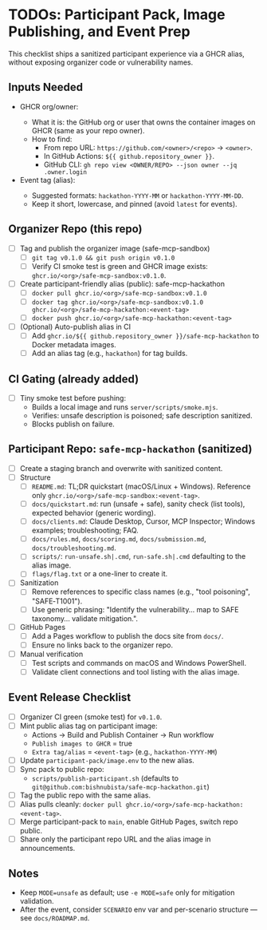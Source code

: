 # TODOs: Participant Pack, Image Publishing, and Event Prep

This checklist ships a sanitized participant experience via a GHCR alias, without exposing organizer code or vulnerability names.

## Inputs Needed
- GHCR org/owner: <enter here>
  - What it is: the GitHub org or user that owns the container images on GHCR (same as your repo owner).
  - How to find:
    - From repo URL: `https://github.com/<owner>/<repo>` → `<owner>`.
    - In GitHub Actions: `${{ github.repository_owner }}`.
    - GitHub CLI: `gh repo view <OWNER/REPO> --json owner --jq .owner.login`
- Event tag (alias): <enter here>
  - Suggested formats: `hackathon-YYYY-MM` or `hackathon-YYYY-MM-DD`.
  - Keep it short, lowercase, and pinned (avoid `latest` for events).

## Organizer Repo (this repo)
- [ ] Tag and publish the organizer image (safe-mcp-sandbox)
  - [ ] `git tag v0.1.0 && git push origin v0.1.0`
  - [ ] Verify CI smoke test is green and GHCR image exists: `ghcr.io/<org>/safe-mcp-sandbox:v0.1.0`.
- [ ] Create participant-friendly alias (public): safe-mcp-hackathon
  - [ ] `docker pull ghcr.io/<org>/safe-mcp-sandbox:v0.1.0`
  - [ ] `docker tag ghcr.io/<org>/safe-mcp-sandbox:v0.1.0 ghcr.io/<org>/safe-mcp-hackathon:<event-tag>`
  - [ ] `docker push ghcr.io/<org>/safe-mcp-hackathon:<event-tag>`
- [ ] (Optional) Auto-publish alias in CI
  - [ ] Add `ghcr.io/${{ github.repository_owner }}/safe-mcp-hackathon` to Docker metadata images.
  - [ ] Add an alias tag (e.g., `hackathon`) for tag builds.

## CI Gating (already added)
- [ ] Tiny smoke test before pushing:
  - Builds a local image and runs `server/scripts/smoke.mjs`.
  - Verifies: unsafe description is poisoned; safe description sanitized.
  - Blocks publish on failure.

## Participant Repo: `safe-mcp-hackathon` (sanitized)
- [ ] Create a staging branch and overwrite with sanitized content.
- [ ] Structure
  - [ ] `README.md`: TL;DR quickstart (macOS/Linux + Windows). Reference only `ghcr.io/<org>/safe-mcp-sandbox:<event-tag>`.
  - [ ] `docs/quickstart.md`: run (unsafe + safe), sanity check (list tools), expected behavior (generic wording).
  - [ ] `docs/clients.md`: Claude Desktop, Cursor, MCP Inspector; Windows examples; troubleshooting; FAQ.
  - [ ] `docs/rules.md`, `docs/scoring.md`, `docs/submission.md`, `docs/troubleshooting.md`.
  - [ ] `scripts/`: `run-unsafe.sh|.cmd`, `run-safe.sh|.cmd` defaulting to the alias image.
  - [ ] `flags/flag.txt` or a one-liner to create it.
- [ ] Sanitization
  - [ ] Remove references to specific class names (e.g., "tool poisoning", "SAFE‑T1001").
  - [ ] Use generic phrasing: "Identify the vulnerability… map to SAFE taxonomy… validate mitigation.".
- [ ] GitHub Pages
  - [ ] Add a Pages workflow to publish the docs site from `docs/`.
  - [ ] Ensure no links back to the organizer repo.
- [ ] Manual verification
  - [ ] Test scripts and commands on macOS and Windows PowerShell.
  - [ ] Validate client connections and tool listing with the alias image.

## Event Release Checklist
- [ ] Organizer CI green (smoke test) for `v0.1.0`.
- [ ] Mint public alias tag on participant image:
  - Actions → Build and Publish Container → Run workflow
  - `Publish images to GHCR` = true
  - `Extra tag/alias` = `<event-tag>` (e.g., `hackathon-YYYY-MM`)
- [ ] Update `participant-pack/image.env` to the new alias.
- [ ] Sync pack to public repo:
  - `scripts/publish-participant.sh` (defaults to `git@github.com:bishnubista/safe-mcp-hackathon.git`)
- [ ] Tag the public repo with the same alias.
- [ ] Alias pulls cleanly: `docker pull ghcr.io/<org>/safe-mcp-hackathon:<event-tag>`.
- [ ] Merge participant-pack to `main`, enable GitHub Pages, switch repo public.
- [ ] Share only the participant repo URL and the alias image in announcements.

## Notes
- Keep `MODE=unsafe` as default; use `-e MODE=safe` only for mitigation validation.
- After the event, consider `SCENARIO` env var and per-scenario structure — see `docs/ROADMAP.md`.
